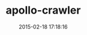 ---
layout: post
title:  "apollo-crawler"
repo:   "korczis/apollo-crawler"
date:   2015-02-18 17:18:16
gemurl: http://apollocrawler.com/
---
